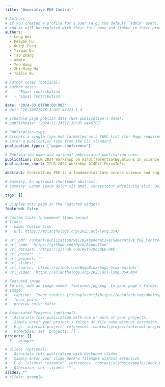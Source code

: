 ```yaml
---
title: 'Generative PDE Control'

# Authors
# If you created a profile for a user (e.g. the default `admin` user), write the username (folder name) here
# and it will be replaced with their full name and linked to their profile.
authors:
  - Long Wei
  - Peiyan Hu
  - Ruiqi Feng
  - Yixuan Du
  - Tao Zhang
  - admin
  - Yue Wang
  - Zhi-Ming Ma
  - Tailin Wu

# Author notes (optional)
# author_notes:
#   - 'Equal contribution'
#   - 'Equal contribution'

date: '2024-03-01T00:00:00Z'
# doi: '10.1007/978-3-031-43421-1_4'

# Schedule page publish date (NOT publication's date).
# publishDate: '2024-11-24T12:10:05.844670Z'

# Publication type.
# Accepts a single type but formatted as a YAML list (for Hugo requirements).
# Enter a publication type from the CSL standard.
publication_types: ['paper-conference']

# Publication name and optional abbreviated publication name.
publication: ICLR 2024 Workshop on AI4DifferentialEquations In Science
publication_short: ICLR 2024 Workshop AI4DiffEqtnsInSci

abstract: Controlling PDE is a fundamental task across science and engineering. Classical techniques for PDE control tend to be computationally demanding and recent deep learning-based approaches often struggle to optimize long-term control sequences. In this work, we introduce Diffusion generative PDE Control (DiffConPDE), a new class of method to address the PDE control problem. DiffConPDE excels by simultaneously minimizing both the learned generative energy function and the predefined control objectives across the entire trajectory and control sequence. Moreover, we enhance DiffConPDE with prior reweighting, enabling the discovery of control sequences that significantly deviate from the training distribution. We test our method in 2D jellyfish movement in a fluid environment and 1D Burgers' equation control. Our method consistently outperforms baselines. Notably, DiffConPDE unveils an intriguing fast-close-slow-open pattern observed in the jellyfish, aligning with established findings in the field of fluid dynamics.

# Summary. An optional shortened abstract.
# summary: Lorem ipsum dolor sit amet, consectetur adipiscing elit. Duis posuere tellus ac convallis placerat. Proin tincidunt magna sed ex sollicitudin condimentum.

tags: []

# Display this page in the Featured widget?
featured: False

# Custom links (uncomment lines below)
# links:
# - name: Custom Link
#   url: https://aclanthology.org/2023.acl-long.354/

# url_pdf: content/publication/wei2024generative/Generative_PDE_Control.pdf
# url_code: 'https://github.com/Hytn/AspectSum'
# url_dataset: 'https://github.com/Hytn/DocRED-HWE'
# url_poster: ''
# url_project: ''
# url_slides: ''
# url_source: 'https://github.com/HugoBlox/hugo-blox-builder'
# url_video: 'https://aclanthology.org/2023.acl-long.354.mp4'

# Featured image
# To use, add an image named `featured.jpg/png` to your page's folder.
# image:
#   caption: 'Image credit: [**Unsplash**](https://unsplash.com/photos/pLCdAaMFLTE)'
#   focal_point: ''
#   preview_only: false

# Associated Projects (optional).
#   Associate this publication with one or more of your projects.
#   Simply enter your project's folder or file name without extension.
#   E.g. `internal-project` references `content/project/internal-project/index.md`.
#   Otherwise, set `projects: []`.
projects: []
  # - example

# Slides (optional).
#   Associate this publication with Markdown slides.
#   Simply enter your slide deck's filename without extension.
#   E.g. `slides: "example"` references `content/slides/example/index.md`.
#   Otherwise, set `slides: ""`.
slides: ""
# slides: example
---
```

